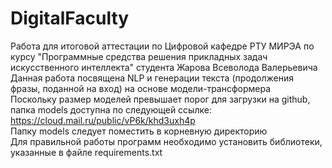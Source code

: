 # DigitalFaculty
Работа для итоговой аттестации по Цифровой кафедре РТУ МИРЭА по курсу "Программные средства решения прикладных задач искусственного интеллекта" студента Жарова Всеволода Валерьевича  
Данная работа посвящена NLP и генерации текста (продолжения фразы, поданной на вход) на основе модели-трансформера  
Поскольку размер моделей превышает порог для загрузки на github, папка models доступна по следующей ссылке:  
https://cloud.mail.ru/public/vP6k/khd3uxh4p  
Папку models следует поместить в корневную директорию  
Для правильной работы программ необходимо установить библиотеки, указанные в файле requirements.txt  
